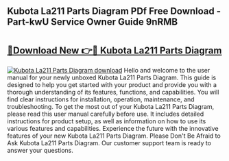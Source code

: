 ## Kubota La211 Parts Diagram PDf Free Download - Part-kwU Service Owner Guide 9nRMB

# <h2><a href="http://dfmzd16.blite.top/?on=Kubota+La211+Parts+Diagram">🔗Download New 👉🔴 Kubota La211 Parts Diagram</a></h2>

[![Kubota La211 Parts Diagram download](https://i.imgur.com/lujVjoI.png)](http://dfmzd16.blite.top/?on=Kubota+La211+Parts+Diagram)
Hello and welcome to the user manual for your newly unboxed Kubota La211 Parts Diagram. This guide is designed to help you get started with your product and provide you with a thorough understanding of its features, functions, and capabilities. You will find clear instructions for installation, operation, maintenance, and troubleshooting. To get the most out of your Kubota La211 Parts Diagram, please read this user manual carefully before use. It includes detailed instructions for product setup, as well as information on how to use its various features and capabilities. Experience the future with the innovative features of your new Kubota La211 Parts Diagram. Please Don't Be Afraid to Ask Kubota La211 Parts Diagram. Our customer support team is ready to answer your questions.

